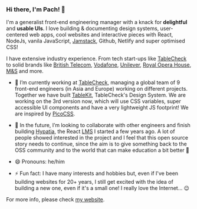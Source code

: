 ### Hi there, I'm Pach! 👋

I'm a generalist front-end engineering manager with a knack for **delightful** and **usable UIs**. I love building & documenting design systems, user-centered web apps, cool websites and interactive pieces with React, NodeJs, vanila JavaScript, [Jamstack](https://jamstack.org/), Github, Netlify and super optimised CSS!

I have extensive industry experience. From tech start-ups like [TableCheck](https://www.tablecheck.com/en/join) to solid brands like [British Telecom](https://bt.com), [Vodafone](https://vodafone.com), [Unilever](https://unilever.com), [Royal Opera House](https://roh.org.uk), [M&S](https://marksandspencer.com) and more.

- 🔭 I’m currently working at [TableCheck](https://www.tablecheck.com/en/join), managing a global team of 9 front-end engineers (in Asia and Europe) working on different projects. Together we have built [TableKit](https://tablekit.tablecheck.com), TableCheck's Design System. We are working on the 3rd version now, which will use CSS variables, super accessible UI components and have a very lightweight JS footprint! We are inspired by [PicoCSS](https://picocss.com/).

- 👯 In the future, I’m looking to collaborate with other engineers and finish building [Hypatia](https://github.com/gazpachu/hypatia), the React [LMS](https://en.wikipedia.org/wiki/Learning_management_system) I started a few years ago. A lot of people showed interested in the project and I feel that this open source story needs to continue, since the aim is to give something back to the OSS community and to the world that can make education a bit better 💙

- 😄 Pronouns: he/him

- ⚡ Fun fact: I have many interests and hobbies but, even if I've been building websites for 20+ years, I still get excited with the idea of building a new one, even if it's a small one! I really love the Internet... 😉

For more info, please check [my website](https://www.joanmira.com).
